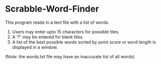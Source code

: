 # Scrabble-Word-Finder

This program reads in a text file with a list of words.  

1) Users may enter upto 15 characters for possible tiles.
2) A '?' may be entered for blank tiles.
3) A list of the best possible words sorted by point score or word length is displayed in a window.

(Note: the words.txt file may have an inaccurate list of all words) 
